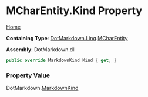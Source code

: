 <a name="_top"></a>

# MCharEntity\.Kind Property

[Home](../../../../README.md#_top)

**Containing Type**: [DotMarkdown.Linq](../../README.md#_top)\.[MCharEntity](../README.md#_top)

**Assembly**: DotMarkdown\.dll

```csharp
public override MarkdownKind Kind { get; }
```

### Property Value

DotMarkdown\.[MarkdownKind](../../../MarkdownKind/README.md#_top)

